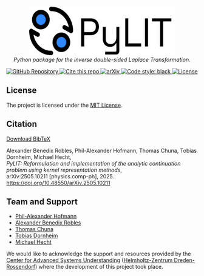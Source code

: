 <p align="center">
    <img src="docs/source/logo-1525.png" height="128" width="384"/>
    <br>
    <i>Python package for the inverse double-sided Laplace Transformation.</i>
</p>

<p align="center">
  <a href="https://github.com/phil-hofmann/pylit">
    <img src="https://img.shields.io/badge/GitHub-pylit-blue?logo=github" alt="GitHub Repository">
  </a>
  <a href="./CITATION.cff">
    <img src="https://img.shields.io/badge/Cite-this%20repository-blue" alt="Cite this repo">
  </a>
  <a href="https://doi.org/10.48550/arXiv.2505.10211">
    <img src="https://img.shields.io/badge/arXiv-2505.10211-green.svg" alt="arXiv">
  </a>
  <a href="https://github.com/psf/black">
    <img src="https://img.shields.io/badge/code%20style-black-000000.svg" alt="Code style: black">
  </a>
  <a href="https://choosealicense.com/licenses/mit/">
    <img src="https://img.shields.io/github/license/phil-hofmann/pylit" alt="License">
  </a>
</p>

## License

The project is licensed under the [MIT License](./LICENSE.txt).

## Citation

[Download BibTeX](./PyLIT.bib)

Alexander Benedix Robles, Phil-Alexander Hofmann, Thomas Chuna, Tobias Dornheim, Michael Hecht,  
*PyLIT: Reformulation and implementation of the analytic continuation problem using kernel representation methods*,  
arXiv:2505.10211 [physics.comp-ph], 2025. https://doi.org/10.48550/arXiv.2505.10211

## Team and Support

- [Phil-Alexander Hofmann](https://github.com/philippocalippo/)
- [Alexander Benedix Robles](https://github.com/alexanderbenedix/)
- [Thomas Chuna](https://github.com/chunatho)
- [Tobias Dornheim](https://github.com/todor90)
- [Michael Hecht](https://github.com/mikeypice)

We would like to acknowledge the support and resources provided by the 
[Center for Advanced Systems Understanding](https://www.casus.science/) 
([Helmholtz-Zentrum Dreden-Rossendorf](https://www.hzdr.de/)) 
where the development of this project took place.